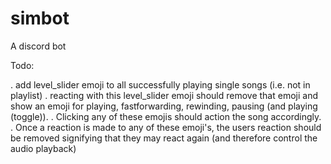 # simbot
A discord bot


Todo:

. add level_slider emoji to all successfully playing single songs (i.e. not in playlist)
. reacting with this level_slider emoji should remove that emoji and show an emoji for playing, fastforwarding, rewinding, pausing (and playing (toggle)).
. Clicking any of these emojis should action the song accordingly.
. Once a reaction is made to any of these emoji's, the users reaction should be removed signifying that they may react again (and therefore control the audio playback)
